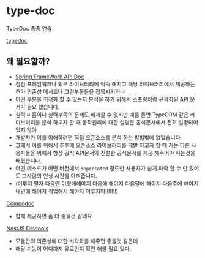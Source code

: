 # type-doc
TypeDoc 종종 연습

[typedoc](https://typedoc.org/)

## 왜 필요할까?

- [Spring FrameWork API Doc](https://docs.spring.io/spring-framework/docs/current/javadoc-api/)
- 점점 프레임워크나 외부 라이브러리에 익숙 해지고 해당 라이브러리에서 제공하는 추가 의존성 메서드나 그런부분들을 접목시키거나
- 어떤 부분을 최적화 할 수 있는지 분석을 하기 위해서 스프링처럼 규격화된 API 문서가 필요 했습니다.
- 실력 미흡이나 실력부족의 문제도 배제할 수 없지만 예를 들면 TypeORM 같은 라이브러리를 분석 하고자 할 때 동작원리에 대한 설명은 공식문서에서 전혀 설명되어 있지 않아
- 개발자가 이를 이해하려면 직접 오픈소스를 분석 하는 방법밖에 없었습니다.
- 그래서 이를 위해서 추후에 오픈소스 라이브러리를 개발 하고자 할 때 저는 다른 사용자들을 위해서 항상 공식 API문서와 친절한 공식문서를 제공 해주어야 하는것을 배웠습니다.
- 어떤 메소드가 어떤 버전에서 `deprecated` 정도만 사용자가 쉽게 파악 할 수 만 있어도 그사람의 인생 시간을 아껴줍니다.
- (미루지 말자 다음엔 이렇게해야지 다음에 해야지 다음달에 해야지 다음주에 해야지 내년에 해야지 취업해서 해야지 미루지마!!!!!!!)

[Compodoc](https://docs.nestjs.com/recipes/documentation)

- 함께 제공하면 좀 더 좋을것 같네요


[NestJS Devtools](https://docs.nestjs.com/devtools/overview)

- 모듈간의 의존성에 대한 시각화를 해주면 좋을것 같은데
- 해당 기능이 어디까지 유료인지 확인 해볼 필요 있다.
